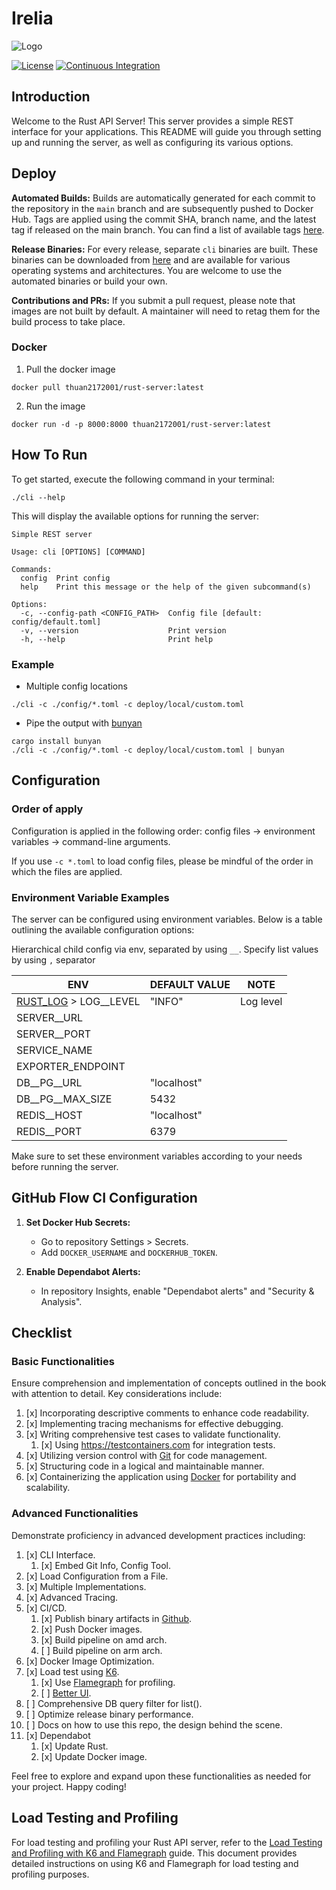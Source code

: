 # Irelia

![Logo](./assets/logo.png)

[![License](https://img.shields.io/github/license/sonntuet1997/rust-web-api-microservice-template)](https://github.com/sonntuet1997/rust-web-api-microservice-template/blob/master/LICENSE)
[![Continuous Integration](https://github.com/sonntuet1997/rust-web-api-microservice-template/actions/workflows/ci.yaml/badge.svg)](https://github.com/sonntuet1997/rust-web-api-microservice-template/actions/workflows/ci.yaml)

## Introduction

Welcome to the Rust API Server! This server provides a simple REST interface for your applications. This README will
guide you through setting up and running the server, as well as configuring its various options.

## Deploy

**Automated Builds:**
Builds are automatically generated for each commit to the repository in the `main` branch and are subsequently pushed to
Docker Hub.
Tags are applied using the commit SHA, branch name, and the latest tag if released on the main branch. You can find a
list of available
tags [here](https://hub.docker.com/r/thuan2172001/rust-server/tags).

**Release Binaries:**
For every release, separate `cli` binaries are built. These binaries can be downloaded
from [here](https://github.com/sonntuet1997/rust-web-api-microservice-template/releases) and are available for various
operating
systems and architectures. You are welcome to use the automated binaries or build your own.

**Contributions and PRs:**
If you submit a pull request, please note that images are not built by default. A maintainer will need to retag them for
the build
process to take place.

### Docker

1. Pull the docker image

```commit to only the main branch
docker pull thuan2172001/rust-server:latest
```

2. Run the image

```
docker run -d -p 8000:8000 thuan2172001/rust-server:latest
```

## How To Run

To get started, execute the following command in your terminal:

```shell
./cli --help
```

This will display the available options for running the server:

```
Simple REST server

Usage: cli [OPTIONS] [COMMAND]

Commands:
  config  Print config
  help    Print this message or the help of the given subcommand(s)

Options:
  -c, --config-path <CONFIG_PATH>  Config file [default: config/default.toml]
  -v, --version                    Print version
  -h, --help                       Print help
```

### Example

- Multiple config locations

```shell
./cli -c ./config/*.toml -c deploy/local/custom.toml
```

- Pipe the output with [bunyan](https://github.com/trentm/node-bunyan)

```shell
cargo install bunyan
./cli -c ./config/*.toml -c deploy/local/custom.toml | bunyan
```

## Configuration

### Order of apply

Configuration is applied in the following order: config files -> environment variables -> command-line arguments.

If you use `-c *.toml` to load config files, please be mindful of the order in which the files are applied.

### Environment Variable Examples

The server can be configured using environment variables. Below is a table outlining the available configuration
options:

Hierarchical child config via env, separated by using `__`. Specify list values by using `,` separator

| ENV                                                                      | DEFAULT VALUE | NOTE      |
|--------------------------------------------------------------------------|---------------|-----------|
| [RUST_LOG](https://docs.rs/env_logger/latest/env_logger/) > LOG\_\_LEVEL | "INFO"        | Log level |
| SERVER\_\_URL                                                            |               |           |
| SERVER\_\_PORT                                                           |               |           |
| SERVICE_NAME                                                             |               |           |
| EXPORTER_ENDPOINT                                                        |               |           |
| DB\_\_PG\_\_URL                                                          | "localhost"   |           |
| DB\_\_PG\_\_MAX_SIZE                                                     | 5432          |           |
| REDIS\_\_HOST                                                            | "localhost"   |           |
| REDIS\_\_PORT                                                            | 6379          |           |

Make sure to set these environment variables according to your needs before running the server.

## GitHub Flow CI Configuration

1. **Set Docker Hub Secrets:**

    - Go to repository Settings > Secrets.
    - Add `DOCKER_USERNAME` and `DOCKERHUB_TOKEN`.

2. **Enable Dependabot Alerts:**

    - In repository Insights, enable "Dependabot alerts" and "Security & Analysis".

## Checklist

### Basic Functionalities

Ensure comprehension and implementation of concepts outlined in the book with attention to detail. Key considerations
include:

1. [x] Incorporating descriptive comments to enhance code readability.
2. [x] Implementing tracing mechanisms for effective debugging.
3. [x] Writing comprehensive test cases to validate functionality.
    1. [x] Using https://testcontainers.com for integration tests.
4. [x] Utilizing version control with [Git](https://git-scm.com/) for code management.
5. [x] Structuring code in a logical and maintainable manner.
6. [x] Containerizing the application using [Docker](https://www.docker.com/) for portability and scalability.

### Advanced Functionalities

Demonstrate proficiency in advanced development practices including:

1. [x] CLI Interface.
    1. [x] Embed Git Info, Config Tool.
2. [x] Load Configuration from a File.
3. [x] Multiple Implementations.
4. [x] Advanced Tracing.
5. [x] CI/CD.
    1. [x] Publish binary artifacts in [Github](https://github.com/).
    2. [x] Push Docker images.
    3. [x] Build pipeline on amd arch.
    4. [ ] Build pipeline on arm arch.
6. [x] Docker Image Optimization.
7. [x] Load test using [K6](https://k6.io/).
    1. [x] Use [Flamegraph](https://github.com/flamegraph-rs/flamegraph) for profiling.
    2. [ ] [Better UI](https://medium.com/swlh/beautiful-load-testing-with-k6-and-docker-compose-4454edb3a2e3).
8. [ ] Comprehensive DB query filter for list().
9. [ ] Optimize release binary performance.
10. [ ] Docs on how to use this repo, the design behind the scene.
11. [x] Dependabot
    1. [x] Update Rust.
    2. [x] Update Docker image.

Feel free to explore and expand upon these functionalities as needed for your project. Happy coding!

## Load Testing and Profiling

For load testing and profiling your Rust API server, refer to
the [Load Testing and Profiling with K6 and Flamegraph](./load-tests/README.md) guide. This document provides
detailed instructions on using K6 and Flamegraph for load testing and profiling purposes.
